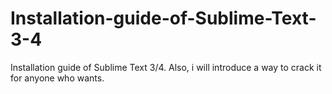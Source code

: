 # Installation-guide-of-Sublime-Text-3-4
Installation guide of Sublime Text 3/4. Also, i will introduce a way to crack it for anyone who wants. 
